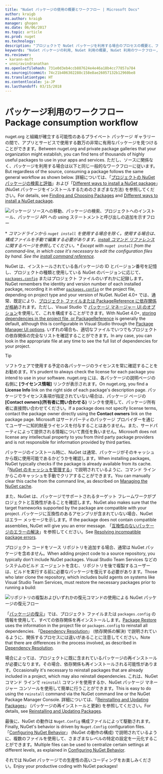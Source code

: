 ```yaml
---
title: "NuGet パッケージの使用の概要とワークフロー | Microsoft Docs"
author: kraigb
ms.author: kraigb
manager: ghogen
ms.date: 06/06/2017
ms.topic: article
ms.prod: nuget
ms.technology: 
description: "プロジェクトで NuGet パッケージを利用する場合のプロセスの概要と、プロセスの他の特定の部分へのリンク。"
keywords: "NuGet パッケージの利用, NuGet 利用の概要, NuGet 利用のワークフロー, パッケージ利用のワークフロー, パッケージ利用の概要"
ms.reviewer:
- karann-msft
- unniravindranathan
ms.openlocfilehash: 731e0d3eb4ccb887624e4e46a18b4cc77857a784
ms.sourcegitcommit: 74c21b406302288c158e8ae26057132b12960be8
ms.translationtype: HT
ms.contentlocale: ja-JP
ms.lasthandoff: 03/15/2018
---
```

# <a name="package-consumption-workflow"></a><span data-ttu-id="7b0cd-104">パッケージ利用のワークフロー</span><span class="sxs-lookup"><span data-stu-id="7b0cd-104">Package consumption workflow</span></span>

<span data-ttu-id="7b0cd-105">nuget.org と組織が確立する可能性のあるプライベート パッケージ ギャラリーの間で、アプリとサービスで使用する数万の非常に有用なパッケージを見つけることができます。</span><span class="sxs-lookup"><span data-stu-id="7b0cd-105">Between nuget.org and private package galleries that your organization might establish, you can find tens of thousands of highly useful packages to use in your apps and services.</span></span> <span data-ttu-id="7b0cd-106">ただし、ソースに関係なく、パッケージを利用する場合は以下と同じ一般的なワークフローに従います。</span><span class="sxs-lookup"><span data-stu-id="7b0cd-106">But regardless of the source, consuming a package follows the same general workflow as shown below.</span></span> <span data-ttu-id="7b0cd-107">詳細については、「[プロジェクトの NuGet パッケージの検索と評価](../consume-packages/finding-and-choosing-packages.md)」および「[Different ways to install a NuGet package](ways-to-install-a-package.md)」(NuGet パッケージをインストールするためのさまざまな方法) を参照してください。</span><span class="sxs-lookup"><span data-stu-id="7b0cd-107">For details, see [Finding and Choosing Packages](../consume-packages/finding-and-choosing-packages.md) and [Different ways to install a NuGet package](ways-to-install-a-package.md).</span></span>

![パッケージ ソースへの移動、パッケージの検索、プロジェクトへのインストール、パッケージ API への using ステートメントと呼び出しの追加を示すフロー](media/Overview-01-GeneralFlow.png)

<span data-ttu-id="7b0cd-109">\* _コマンドラインから `nuget install` を使用する場合を除く。使用する場合は、構成ファイルを手動で編集する必要があります。[install コマンド リファレンス](../tools/cli-ref-install.md)に関するページを参照してください。_</span><span class="sxs-lookup"><span data-stu-id="7b0cd-109">\* _Except with `nuget install` from the command-line, in which case it's necessary to edit the configuration files by hand. See the [install command reference](../tools/cli-ref-install.md)._</span></span>

<span data-ttu-id="7b0cd-110">NuGet は、インストールされている各パッケージの ID とバージョン番号を記憶し、プロジェクトの種類と使用している NuGet のバージョンに応じて、[`packages.config`](../reference/packages-config.md) またはプロジェクト ファイルのいずれかに記録します。</span><span class="sxs-lookup"><span data-stu-id="7b0cd-110">NuGet remembers the identity and version number of each installed package, recording it in either [`packages.config`](../reference/packages-config.md) or the project file, depending on project type and your version of NuGet.</span></span> <span data-ttu-id="7b0cd-111">NuGet 4.0+ では、通常、既定により、[プロジェクト ファイルまたは PackageReference に依存関係が格納](../consume-packages/package-references-in-project-files.md)されます。ただし、Visual Studio で [パッケージ マネージャー UI のオプション](../tools/package-manager-ui.md)を使用して、これを構成することができます。</span><span class="sxs-lookup"><span data-stu-id="7b0cd-111">With NuGet 4.0+, [storing dependencies in the project file, or PackageReference](../consume-packages/package-references-in-project-files.md) is generally the default, although this is configurable in Visual Studio through the [Package Manager UI options](../tools/package-manager-ui.md).</span></span> <span data-ttu-id="7b0cd-112">いずれの場合も、適切なファイルでいつでもプロジェクトの依存関係の完全なリストを確認することができます。</span><span class="sxs-lookup"><span data-stu-id="7b0cd-112">In any case, you can look in the appropriate file at any time to see the full list of dependencies for your project.</span></span>

> [!Tip]
> <span data-ttu-id="7b0cd-113">ソフトウェアで使用する予定の各パッケージのライセンスを常に確認することをお勧めます。</span><span class="sxs-lookup"><span data-stu-id="7b0cd-113">It's prudent to always check the license for each package you intend to use in your software.</span></span> <span data-ttu-id="7b0cd-114">nuget.org には、各パッケージの説明ページの右側に **[ライセンス情報]** リンクが表示されます。</span><span class="sxs-lookup"><span data-stu-id="7b0cd-114">On nuget.org, you find a **License Info** link on the right side of each package's description page.</span></span> <span data-ttu-id="7b0cd-115">パッケージでライセンス条項が指定されていない場合は、パッケージ ページの **[Contact owners]\(所有者に問い合わせる\)** リンクを使用して、パッケージ所有者に直接問い合わせてください。</span><span class="sxs-lookup"><span data-stu-id="7b0cd-115">If a package does not specify license terms, contact the package owner directly using the **Contact owners** link on the package page.</span></span> <span data-ttu-id="7b0cd-116">Microsoft はサードパーティのパッケージ プロバイダーを通じてユーザーに知的財産ライセンスを付与することはありません。また、サードパーティによって提供される情報について責任を負いません。</span><span class="sxs-lookup"><span data-stu-id="7b0cd-116">Microsoft does not license any intellectual property to you from third party package providers and is not responsible for information provided by third parties.</span></span>

<span data-ttu-id="7b0cd-117">パッケージのインストール時に、NuGet は通常、パッケージがそのキャッシュから既に使用可能であるかどうかを確認します。</span><span class="sxs-lookup"><span data-stu-id="7b0cd-117">When installing packages, NuGet typically checks if the package is already available from its cache.</span></span> <span data-ttu-id="7b0cd-118">「[NuGet のキャッシュを管理する](../consume-packages/managing-the-nuget-cache.md)」で説明されているように、コマンド ラインからこのキャッシュを手動でクリアすることができます。</span><span class="sxs-lookup"><span data-stu-id="7b0cd-118">You can manually clear this cache from the command line, as described on [Managing the NuGet cache](../consume-packages/managing-the-nuget-cache.md).</span></span>

<span data-ttu-id="7b0cd-119">また、NuGet は、パッケージでサポートされるターゲット フレームワークがプロジェクトと互換性があることを確認します。</span><span class="sxs-lookup"><span data-stu-id="7b0cd-119">NuGet also makes sure that the target frameworks supported by the package are compatible with your project.</span></span> <span data-ttu-id="7b0cd-120">パッケージに互換性のあるアセンブリが含まれていない場合、NuGet はエラー メッセージを示します。</span><span class="sxs-lookup"><span data-stu-id="7b0cd-120">If the package does not contain compatible assemblies, NuGet will give you an error message.</span></span> <span data-ttu-id="7b0cd-121">「[互換性のないパッケージのエラーの解決](dependency-resolution.md#resolving-incompatible-package-errors)」を参照してください。</span><span class="sxs-lookup"><span data-stu-id="7b0cd-121">See [Resolving incompatible package errors](dependency-resolution.md#resolving-incompatible-package-errors).</span></span>

<span data-ttu-id="7b0cd-122">プロジェクト コードをソース リポジトリを追加する場合、通常は NuGet パッケージを含めません。</span><span class="sxs-lookup"><span data-stu-id="7b0cd-122">When adding project code to a source repository, you typically don't include NuGet packages.</span></span> <span data-ttu-id="7b0cd-123">Visual Studio Team Services などのシステムのビルド エージェントを含む、リポジトリを後で複製するユーザーは、ビルドを実行する前に必要なパッケージを復元する必要があります。</span><span class="sxs-lookup"><span data-stu-id="7b0cd-123">Those who later clone the repository, which includes build agents on systems like Visual Studio Team Services, must restore the necessary packages prior to running a build:</span></span>

![リポジトリの複製およびいずれかの復元コマンドの使用による NuGet パッケージの復元フロー](media/Overview-02-RestoreFlow.png)

<span data-ttu-id="7b0cd-125">「[パッケージの復元](../consume-packages/package-restore.md)」では、プロジェクト ファイルまたは `packages.config` の情報を使用して、すべての依存関係を再インストールします。</span><span class="sxs-lookup"><span data-stu-id="7b0cd-125">[Package Restore](../consume-packages/package-restore.md) uses the information in the project file or `packages.config` to reinstall all dependencies.</span></span> <span data-ttu-id="7b0cd-126">「[Dependency Resolution](../consume-packages/dependency-resolution.md)」 (依存関係の解決) で説明されているように、関係するプロセスには違いがあることに注意してください。</span><span class="sxs-lookup"><span data-stu-id="7b0cd-126">Note that there are differences in the process involved, as described in [Dependency Resolution](../consume-packages/dependency-resolution.md).</span></span>

<span data-ttu-id="7b0cd-127">場合によっては、プロジェクトに既に含まれているパッケージの再インストールが必要になります。その場合、依存関係も再インストールされる可能性があります。</span><span class="sxs-lookup"><span data-stu-id="7b0cd-127">Occasionally it's necessary to reinstall packages that are already included in a project, which may also reinstall dependencies.</span></span> <span data-ttu-id="7b0cd-128">これは、NuGet コマンド ラインで `reinstall` コマンドを使用するか、NuGet パッケージ マネージャー コンソールを使用して簡単に行うことができます。</span><span class="sxs-lookup"><span data-stu-id="7b0cd-128">This is easy to do using the `reinstall` command via the NuGet command line or the NuGet Package Manager Console.</span></span> <span data-ttu-id="7b0cd-129">詳細については、「[Reinstalling and Updating Packages](../consume-packages/reinstalling-and-updating-packages.md)」 (パッケージの再インストールと更新) を参照してください。</span><span class="sxs-lookup"><span data-stu-id="7b0cd-129">For details, see [Reinstalling and Updating Packages](../consume-packages/reinstalling-and-updating-packages.md).</span></span>

<span data-ttu-id="7b0cd-130">最後に、NuGet の動作は `Nuget.Config` 構成ファイルによって駆動されます。</span><span class="sxs-lookup"><span data-stu-id="7b0cd-130">Finally, NuGet's behavior is driven by `Nuget.Config` configuration files.</span></span> <span data-ttu-id="7b0cd-131">「[Configuring NuGet Behavior](../consume-packages/configuring-nuget-behavior.md)」 (NuGet の動作の構成) で説明されているように、複数のファイルを使用して、さまざまなレベルの特定の設定を一元化することができます。</span><span class="sxs-lookup"><span data-stu-id="7b0cd-131">Multiple files can be used to centralize certain settings at different levels, as explained in [Configuring NuGet Behavior](../consume-packages/configuring-nuget-behavior.md).</span></span>

<span data-ttu-id="7b0cd-132">それでは NuGet パッケージでの生産性の高いコーディングをお楽しみください。</span><span class="sxs-lookup"><span data-stu-id="7b0cd-132">Enjoy your productive coding with NuGet packages!</span></span>
